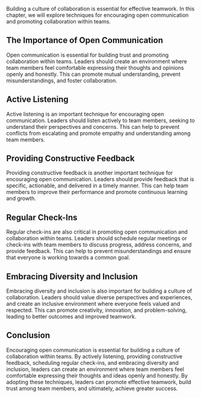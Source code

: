 
Building a culture of collaboration is essential for effective teamwork. In this chapter, we will explore techniques for encouraging open communication and promoting collaboration within teams.

The Importance of Open Communication
------------------------------------

Open communication is essential for building trust and promoting collaboration within teams. Leaders should create an environment where team members feel comfortable expressing their thoughts and opinions openly and honestly. This can promote mutual understanding, prevent misunderstandings, and foster collaboration.

Active Listening
----------------

Active listening is an important technique for encouraging open communication. Leaders should listen actively to team members, seeking to understand their perspectives and concerns. This can help to prevent conflicts from escalating and promote empathy and understanding among team members.

Providing Constructive Feedback
-------------------------------

Providing constructive feedback is another important technique for encouraging open communication. Leaders should provide feedback that is specific, actionable, and delivered in a timely manner. This can help team members to improve their performance and promote continuous learning and growth.

Regular Check-Ins
-----------------

Regular check-ins are also critical in promoting open communication and collaboration within teams. Leaders should schedule regular meetings or check-ins with team members to discuss progress, address concerns, and provide feedback. This can help to prevent misunderstandings and ensure that everyone is working towards a common goal.

Embracing Diversity and Inclusion
---------------------------------

Embracing diversity and inclusion is also important for building a culture of collaboration. Leaders should value diverse perspectives and experiences, and create an inclusive environment where everyone feels valued and respected. This can promote creativity, innovation, and problem-solving, leading to better outcomes and improved teamwork.

Conclusion
----------

Encouraging open communication is essential for building a culture of collaboration within teams. By actively listening, providing constructive feedback, scheduling regular check-ins, and embracing diversity and inclusion, leaders can create an environment where team members feel comfortable expressing their thoughts and ideas openly and honestly. By adopting these techniques, leaders can promote effective teamwork, build trust among team members, and ultimately, achieve greater success.
